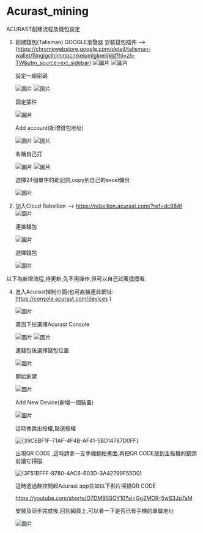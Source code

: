 # Acurast_mining
ACURAST創建流程及錢包設定

1. 創建錢包(Talisman)
   GOOGLE瀏覽器 安裝錢包插件 --> (https://chromewebstore.google.com/detail/talisman-wallet/fijngjgcjhjmmpcmkeiomlglpeiijkld?hl=zh-TW&utm_source=ext_sidebar)
   ![圖片](https://github.com/user-attachments/assets/aae30111-d9ed-4966-9a08-14cd378172db)
   ![圖片](https://github.com/user-attachments/assets/3b1bba02-9c5a-492e-a2f6-4e17e09b2e97)

   設定一組密碼
   
   ![圖片](https://github.com/user-attachments/assets/9a3d0549-40fd-46ca-a4ba-ee12e6893740)
   ![圖片](https://github.com/user-attachments/assets/7847507c-f0ec-45a2-8d47-788cc823ab09)

   固定插件
   
   ![圖片](https://github.com/user-attachments/assets/c03e7c01-e741-4210-bb42-aee973e1e51c)

   Add account(新增錢包地址)
   
   ![圖片](https://github.com/user-attachments/assets/55d75edc-ddc9-492d-bb89-2f812b0c41c1)
   ![圖片](https://github.com/user-attachments/assets/7f1f7c5f-1d35-4e13-bb83-61321ca6b45b)


   名稱自己打
   
   ![圖片](https://github.com/user-attachments/assets/3fc3cf2f-b4fb-4877-849e-8a1ca940f25b)
   ![圖片](https://github.com/user-attachments/assets/676aa251-ff5c-4ff3-87d0-c230bbbca05f)

   選擇24個單字的助記詞,copy到自己的excel備份
   
   ![圖片](https://github.com/user-attachments/assets/0a150f67-1dfd-4dc6-a954-d2e67d216e95)

3. 加入Cloud Rebellion --> https://rebellion.acurast.com/?ref=dc984f
   ![圖片](https://github.com/user-attachments/assets/05b76440-a752-40a0-a81b-c9c630e9015e)

   連接錢包

   ![圖片](https://github.com/user-attachments/assets/dc172477-1f15-495f-9105-eda0f2f618dc)

   選擇錢包

   ![圖片](https://github.com/user-attachments/assets/8187cb77-2b6d-4ad1-b12d-0fac7f10243f)




   


以下為新增流程,待更新,先不用操作,但可以自己試著摸摸看.


4. 進入Acurast控制介面(也可直接連此網址: https://console.acurast.com/devices )

   ![圖片](https://github.com/user-attachments/assets/6e699204-7573-41aa-8fc0-e3eb97f1e05a)

   畫面下拉選擇Acurast Console

   ![圖片](https://github.com/user-attachments/assets/8ea89ef0-f9b1-4c89-90f2-a8711e21d075)
   ![圖片](https://github.com/user-attachments/assets/b006a341-fb78-4c42-bf64-e8c0a6cbab04)

   連錢包後選擇錢包位置

   ![圖片](https://github.com/user-attachments/assets/3cacf2eb-35ae-4249-9cc7-842dbaaed1f9)

   開始創建

   ![圖片](https://github.com/user-attachments/assets/00f4a517-313f-4803-b6a2-3a5b152d8d4a)


   Add New Device(新增一個裝置)

   ![圖片](https://github.com/user-attachments/assets/703112c1-ab95-46b3-81e8-0bd7c4672c8c)

   這時會跳出授權,點選授權

   ![{39C6BF1F-71AF-4F4B-AF41-5BD14787D0FF}](https://github.com/user-attachments/assets/1f9ce8d9-f34c-493e-8d3a-24f7ba54b188)

   出現QR CODE ,這時請拿一支手機翻拍畫面,再把QR CODE放到主板機的鏡頭前讓它掃描.

   ![{3F51BFFF-9780-4AC6-B03D-3A42799F55D0}](https://github.com/user-attachments/assets/758bc4b4-59bc-406b-88e5-097e32438e4f)

   這時透過群控開起Acurast app並如以下影片掃描QR CODE

   https://youtube.com/shorts/O7DMB5SOY10?si=Gg2MOR-5wS3Jp7aM

   安裝及同步完成後,回到網頁上,可以看一下是否已有手機的專屬地址

   ![圖片](https://github.com/user-attachments/assets/44b3d100-09f1-4c96-a94f-1ab6ff54f333)


   








